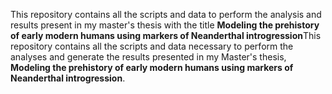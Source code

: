This repository contains all the scripts and data to perform the analysis and results present in my master's thesis with the title **Modeling the prehistory of early modern humans using markers of Neanderthal introgression**This repository contains all the scripts and data necessary to perform the analyses and generate the results presented in my Master's thesis, **Modeling the prehistory of early modern humans using markers of Neanderthal introgression**. 
